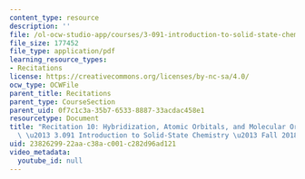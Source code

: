 ```yaml
---
content_type: resource
description: ''
file: /ol-ocw-studio-app/courses/3-091-introduction-to-solid-state-chemistry-fall-2018/2382629922aac38ac001c282d96ad121_MIT3_091F18_REC10.pdf
file_size: 177452
file_type: application/pdf
learning_resource_types:
- Recitations
license: https://creativecommons.org/licenses/by-nc-sa/4.0/
ocw_type: OCWFile
parent_title: Recitations
parent_type: CourseSection
parent_uid: 0f7c1c3a-35b7-6533-8887-33acdac458e1
resourcetype: Document
title: "Recitation 10: Hybridization, Atomic Orbitals, and Molecular Orbital Theory\
  \ \u2013 3.091 Introduction to Solid-State Chemistry \u2013 Fall 2018"
uid: 23826299-22aa-c38a-c001-c282d96ad121
video_metadata:
  youtube_id: null
---
```

